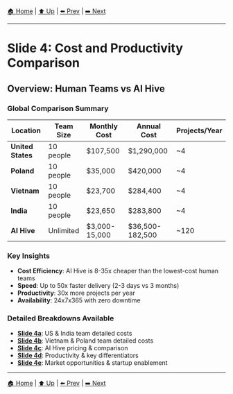[🏠 Home](../slide-deck.md) | [⬆️ Up](../slide-deck.md) | [⬅️ Prev](slide-03-agent-augmented.md) | [➡️ Next](slide-04a-us-india-costs.md)

---

# Slide 4: Cost and Productivity Comparison

## Overview: Human Teams vs AI Hive

### Global Comparison Summary

| Location | Team Size | Monthly Cost | Annual Cost | Projects/Year |
|----------|-----------|--------------|-------------|---------------|
| **United States** | 10 people | $107,500 | $1,290,000 | ~4 |
| **Poland** | 10 people | $35,000 | $420,000 | ~4 |
| **Vietnam** | 10 people | $23,700 | $284,400 | ~4 |
| **India** | 10 people | $23,650 | $283,800 | ~4 |
| **AI Hive** | Unlimited | $3,000-15,000 | $36,500-182,500 | ~120 |

### Key Insights

- **Cost Efficiency**: AI Hive is 8-35x cheaper than the lowest-cost human teams
- **Speed**: Up to 50x faster delivery (2-3 days vs 3 months)
- **Productivity**: 30x more projects per year
- **Availability**: 24x7x365 with zero downtime

### Detailed Breakdowns Available

- **[Slide 4a](slide-04a-us-india-costs.md)**: US & India team detailed costs
- **[Slide 4b](slide-04b-vietnam-poland-costs.md)**: Vietnam & Poland team detailed costs
- **[Slide 4c](slide-04c-ai-swarm-costs.md)**: AI Hive pricing & comparison
- **[Slide 4d](slide-04d-productivity-comparison.md)**: Productivity & key differentiators
- **[Slide 4e](slide-04e-market-opportunities.md)**: Market opportunities & startup enablement

---

[🏠 Home](../slide-deck.md) | [⬆️ Up](../slide-deck.md) | [⬅️ Prev](slide-03-agent-augmented.md) | [➡️ Next](slide-04a-us-india-costs.md)

